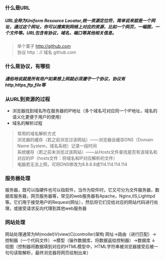 ### 什么是URL
##### URL全称为Uniform Resource Locator,统一资源定位符，简单说来就是一个网址，通过这个网址，你可以搜索到网络上对应的资源，比如一个网页，一幅图，一个文件等。URL包含有协议，域名，端口等其他相关信息。
> 举个栗子  http://github.com   
协议 http：//      域名 github.com

### 什么是协议，有哪些
##### 通俗地说就是所有用户如果想上网就必须遵守一个协议，协议有http,https,ftp,file等

### 从URL到资源的过程
- 浏览器找到域名所在服务器的IP地址（多个域名可对应同一个IP地址，域名的语义化更便于用户的使用）
- 域名的解析过程
> 常用的域名解析方式<br/>
浏览器的缓存（若之前浏览过该网站）——浏览器会缓存DNS（Domain Name System，域名系统）记录一段时间<br/>
系统缓存（若之前未浏览过该网站）——从Hosts文件查找是否有该域名和对应的IP（hosts文件：将域名和IP对应解析的文件）<br/>
电脑若无法上网，可将DNS修改为8.8.8.8或114.114.114.114

### 服务器处理
服务器，既可以指硬件也可以指软件，当作为软件时，它又可分为文件服务器，数据库服务器，网页服务器等，常见的web服务器有Apache，Nginx,IIS,Lighttpd等。它们用于接受用户的Request(网址），然后将它们交给对应的网站代码进行处理，或接受请求反向代理到其他web服务器

### 网站处理
网站处理通常为M(model)V(view)C(controller)架构
网址→路由（进行匹配）→控制器（一个代码文件）→模型（操作数据库，将数据返给控制器）→数据库
                      ↓
                     视图（控制器将数据填到对应的HTML模型中，HTML字符串被浏览器接受后被一句句读取解析，最终浏览器将网页绘制出来）
